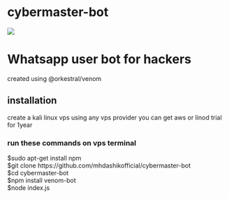 # cybermaster-bot
<img src="https://i.imgur.com/Z8Eeu2k.png">
<h1>Whatsapp user bot for hackers</h1>
created using <a heref ="https://github.com/orkestral/venom">@orkestral/venom</a>
<h2> installation </h2>
create a kali linux vps using any vps provider you can get aws or linod trial for 1year
<h3>run these commands on vps terminal </h3>
$sudo apt-get install npm<br>
$git clone https://github.com/mhdashikofficial/cybermaster-bot<br>
$cd cybermaster-bot<br>
$npm install venom-bot<br>
$node index.js<br><br>
